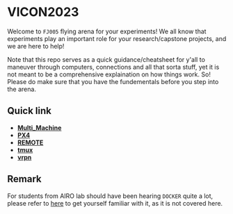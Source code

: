 # VICON2023

Welcome to ```FJ005``` flying arena for your experiments! We all know that experiments play an important role for your research/capstone projects, and we are here to help! 

Note that this repo serves as a quick guidance/cheatsheet for y'all to maneuver through computers, connections and all that sorta stuff, yet it is not meant to be a comprehensive explaination on how things work. So! Please do make sure that you have the fundementals before you step into the arena.

## Quick link
- [**Multi_Machine**](/multi/README.md)
- [**PX4**](/PX4/README.md)
- [**REMOTE**](/remote/README.md)
- [**tmux**](/tmux/README.md)
- [**vrpn**](/vrpn/README.md)

## Remark
For students from AIRO lab should have been hearing ```DOCKER``` quite a lot, please refer to [here](https://github.com/HKPolyU-UAV/docker_practice) to get yourself familiar with it, as it is not covered here.